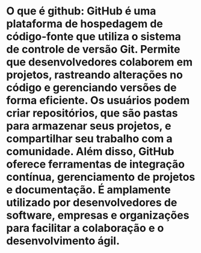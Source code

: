 # O que é github: GitHub é uma plataforma de hospedagem de código-fonte que utiliza o sistema de controle de versão Git. Permite que desenvolvedores colaborem em projetos, rastreando alterações no código e gerenciando versões de forma eficiente. Os usuários podem criar repositórios, que são pastas para armazenar seus projetos, e compartilhar seu trabalho com a comunidade. Além disso, GitHub oferece ferramentas de integração contínua, gerenciamento de projetos e documentação. É amplamente utilizado por desenvolvedores de software, empresas e organizações para facilitar a colaboração e o desenvolvimento ágil.